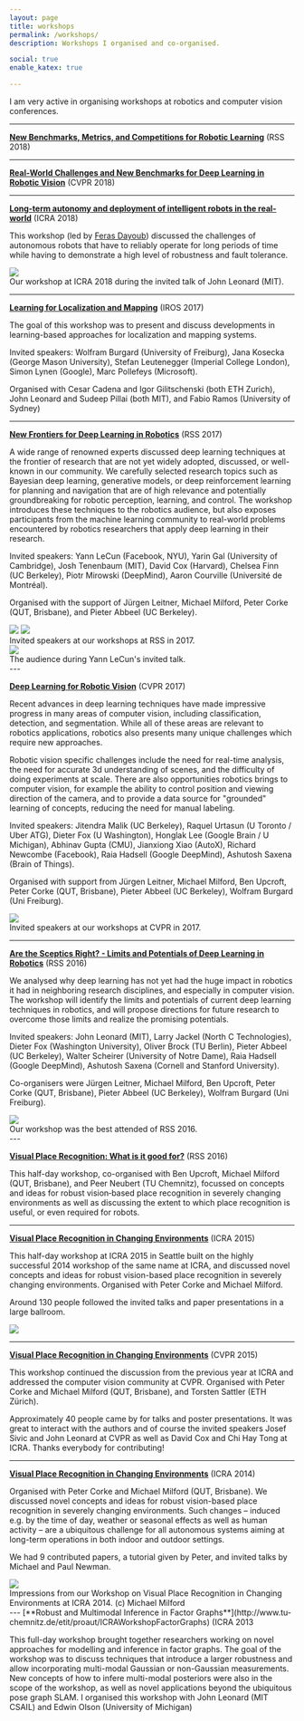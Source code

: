 ```yaml
---
layout: page
title: workshops
permalink: /workshops/
description: Workshops I organised and co-organised.

social: true
enable_katex: true

---
```


I am very active in organising workshops at robotics and computer vision conferences.


---



[**New Benchmarks, Metrics, and Competitions for Robotic Learning**](https://sites.google.com/view/rss2018-robotic-learning/home) (RSS 2018)


---

[**Real-World Challenges and New Benchmarks for Deep Learning in Robotic Vision**](https://sites.google.com/view/cvpr2018-robotic-vision) (CVPR 2018)


---

[**Long-term autonomy and deployment of intelligent robots in the real-world**](http://longtermautonomy.eu/) (ICRA 2018)

This workshop (led by [Feras Dayoub](http://www.google.com/url?q=http%3A%2F%2Fstaff.qut.edu.au%2Fstaff%2Fdayoub%2F&sa=D&sntz=1&usg=AFQjCNE-tlKEvYVgIqZ5312cYTJILFal0g)) discussed the challenges of autonomous robots that have to reliably operate for long  periods of time while having to demonstrate a high level of robustness and fault tolerance.

<div class="img_row">
<img class="col three" src="/assets/img/workshops/ICRA18.JPG">
</div>
<div class="col three caption">
    Our workshop at ICRA 2018 during the invited talk of John Leonard (MIT).
</div>

---
[**Learning for Localization and Mapping**](https://sites.google.com/site/learningforslam/home) (IROS 2017)

The goal of this workshop was to present and discuss developments in learning-based approaches for localization and mapping systems. 

Invited speakers: Wolfram Burgard (University of Freiburg), Jana Kosecka (George Mason University), Stefan Leutenegger (Imperial College London), Simon Lynen (Google), Marc Pollefeys (Microsoft).

Organised with
Cesar Cadena and Igor Gilitschenski (both ETH Zurich), John Leonard and Sudeep Pillai (both MIT), and Fabio Ramos (University of Sydney)



---
[**New Frontiers for Deep Learning in Robotics**](http://juxi.net/workshop/deep-learning-rss-2017/) (RSS 2017)

A wide range of renowned experts discussed deep learning techniques at the frontier of research that are not yet widely adopted, discussed, or well-known in our community. We carefully selected research topics such as Bayesian deep learning, generative models, or deep reinforcement learning for planning and navigation that are of high relevance and potentially groundbreaking for robotic perception, learning, and control. The workshop introduces these techniques to the robotics audience, but also exposes participants from the machine learning community to real-world problems encountered by robotics researchers that apply deep learning in their research.

Invited speakers: Yann LeCun (Facebook, NYU),  Yarin Gal (University of Cambridge), Josh Tenenbaum (MIT), David Cox (Harvard), Chelsea Finn (UC Berkeley), Piotr Mirowski (DeepMind), Aaron Courville (Université de Montréal).

Organised with the support of Jürgen Leitner, Michael Milford, Peter Corke (QUT, Brisbane), and Pieter Abbeel (UC Berkeley).

<div class="img_row_large">
<img class="col half" src="/assets/img/workshops/2017-rss-speakers.jpg">
<img class="col half" src="/assets/img/workshops/2017-rss-panel.jpg">
</div>
<div class="col three caption">
    Invited speakers at our workshops at RSS in 2017.
</div>


<div class="img_row">
<img class="col three" src="/assets/img/workshops/2017-rss-Yann.jpg">
</div>
<div class="col three caption">
    The audience during Yann LeCun's invited talk.
</div>
---

[**Deep Learning for Robotic Vision**](http://juxi.net/workshop/deep-learning-robotic-vision-cvpr-2017/) (CVPR 2017)

Recent advances in deep learning techniques have made impressive progress in many areas of computer vision, including classification, detection, and segmentation. While all of these areas are relevant to robotics applications, robotics also presents many unique challenges which require new approaches.

Robotic vision specific challenges include the need for real-time analysis, the need for accurate 3d understanding of scenes, and the difficulty of doing experiments at scale. There are also opportunities robotics brings to computer vision, for example the ability to control position and viewing direction of the camera, and to provide a data source for "grounded" learning of concepts, reducing the need for manual labeling.

Invited speakers: Jitendra Malik (UC Berkeley), Raquel Urtasun (U Toronto / Uber ATG), Dieter Fox (U Washington), Honglak Lee (Google Brain / U Michigan), Abhinav Gupta (CMU), Jianxiong Xiao (AutoX), Richard Newcombe (Facebook), Raia Hadsell (Google DeepMind), Ashutosh Saxena (Brain of Things).

Organised with support from Jürgen Leitner, Michael Milford, Ben Upcroft, Peter Corke (QUT, Brisbane), Pieter Abbeel (UC Berkeley), Wolfram Burgard (Uni Freiburg).

<div class="img_row_large">
<img class="col two" src="/assets/img/workshops/2017-cvpr-speakers.jpg">
</div>
<div class="col two caption">
    Invited speakers at our workshops at CVPR in 2017.
</div>

---

[**Are the Sceptics Right? - Limits and Potentials of Deep Learning in Robotics**](http://juxi.net/workshop/deep-learning-rss-2016/) (RSS 2016)

We analysed why deep learning has not yet had the huge impact in robotics it had in neighboring research disciplines, and especially in computer vision. The workshop will identify the limits and potentials of current deep learning techniques in robotics, and will propose directions for future research to overcome those limits and realize the promising potentials.

Invited speakers: John Leonard (MIT), Larry Jackel (North C Technologies), Dieter Fox (Washington University), Oliver Brock (TU Berlin), Pieter Abbeel (UC Berkeley), Walter Scheirer (University of Notre Dame), Raia Hadsell (Google DeepMind), Ashutosh Saxena (Cornell and Stanford University).

Co-organisers were Jürgen Leitner, Michael Milford, Ben Upcroft, Peter Corke (QUT, Brisbane), Pieter Abbeel (UC Berkeley), Wolfram Burgard (Uni Freiburg).

<div class="img_row">
<img class="col three" src="/assets/img/workshops/2016-rss-audience.jpg">
</div>
<div class="col three caption">
    Our workshop was the best attended of RSS 2016.
</div>
---

[**Visual Place Recognition: What is it good for?**](http://tinyurl.com/vprice-RSS16) (RSS 2016)

This half-day workshop, co-organised with Ben Upcroft, Michael Milford (QUT, Brisbane), and Peer Neubert (TU Chemnitz), focussed on concepts and ideas for robust vision‐based place recognition in severely changing environments as well as discussing the extent to which place recognition is useful, or even required for robots.

---
[**Visual Place Recognition in Changing Environments**](http://www.tinyurl.com/vprice-ICRA15) (ICRA 2015)

This half-day workshop at ICRA 2015 in Seattle built on the highly successful 2014 workshop of the same name at ICRA, and discussed novel concepts and ideas for robust vision-based place recognition in severely changing environments. Organised with Peter Corke and Michael Milford.

Around 130 people followed the invited talks and paper presentations in a large ballroom.
<div class="img_row">
<img class="col three" src="/assets/img/workshops/ICRA15Workshop.jpg">
</div>

---

[**Visual Place Recognition in Changing Environments**](http://www.tinyurl.com/vprice-cvpr15) (CVPR 2015)

This workshop continued the discussion from the previous year at ICRA and addressed the computer vision community at CVPR. Organised with Peter Corke and Michael Milford (QUT, Brisbane), and Torsten Sattler (ETH Zürich).

Approximately 40 people came by for talks and poster presentations. It was great to interact with the authors and of course the invited speakers Josef Sivic and John Leonard at CVPR as well as David Cox and Chi Hay Tong at ICRA. Thanks everybody for contributing!

---

[**Visual Place Recognition in Changing Environments**](http://www.tu-chemnitz.de/etit/proaut/ICRAWorkshopChangingEnvironments) (ICRA 2014)

Organised with Peter Corke and Michael Milford (QUT, Brisbane).
We discussed novel concepts and ideas for robust vision-based place recognition in severely changing environments. Such changes – induced e.g. by the time of day, weather or seasonal effects as well as human activity – are a ubiquitous challenge for all autonomous systems aiming at long-term operations in both indoor and outdoor settings.

We had 9 contributed papers, a tutorial given by Peter, and invited talks by Michael and Paul Newman.

<div class="img_row_large">
<img class="col three" src="/assets/img/workshops/ICRA14Workshop.jpg">
</div>
<div class="col three caption">
Impressions from our Workshop on Visual Place Recognition in Changing Environments at ICRA 2014. (c) Michael Milford
</div>
---
[**Robust and Multimodal Inference in Factor Graphs**](http://www.tu-chemnitz.de/etit/proaut/ICRAWorkshopFactorGraphs) (ICRA 2013

This full-day workshop brought together researchers working on novel approaches for modelling and inference in factor graphs. The goal of the workshop was to discuss techniques that introduce a larger robustness and allow incorporating multi-modal Gaussian or non-Gaussian measurements. New concepts of how to infere multi-modal posteriors were also in the scope of the workshop, as well as novel applications beyond the ubiquitous pose graph SLAM.
I organised this workshop with John Leonard (MIT CSAIL) and Edwin Olson (University of Michigan)
